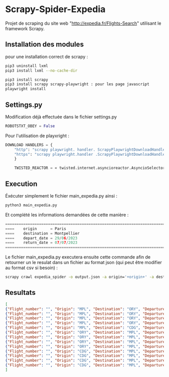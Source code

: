 # Scrapy-Spider-Expedia
Projet de scraping du site web "http://expedia.fr/Flights-Search" utilisant le framework Scrapy.


## Installation des modules

pour une installation correct de scrapy :
```bash
pip3 uninstall lxml
pip3 install lxml --no-cache-dir
```
```bash
pip3 install scrapy
pip3 install scrapy scrapy-playwright : pour les page javascript
playwright install
```



## Settings.py

Modification déjà effectuée dans le fichier settings.py

```python
ROBOTSTXT_OBEY = False
```
Pour l'utilisation de playxright :
```python
DOWNLOAD HANDLERS = {
	"http": "scrapy playwright. handler. ScrapyPlaywrightDownloadHandler"
	"https": "scrapy playwright.handler .ScrapyPlaywrightDownloadHandler"
	}

	TWISTED_REACTOR = « twisted.internet.asyncioreactor.AsyncioSelectorReactor" 
```



## Execution
Éxécuter simplement le fichier main_expedia.py ainsi :
```bash
python3 main_expedia.py
```
Et complété les informations demandées de cette manière :
```python
=========================================================================
====    origin      = Paris 
====    destination = Montpellier
====    depart_date = 29/06/2023
====    return_date = 07/07/2023
=========================================================================
```

Le fichier main_expedia.py executera ensuite cette commande afin de retourner un le resulat dans un fichier au format json (qui peut être modifier au format csv si besoin) :
```bash
scrapy crawl expedia_spider -o output.json -a origin='+origin+' -a destination='+destination+' -a depart_date='+depart_date+' -a return_date='+return_date+' --nolog
```



## Resultats
```json
[
{"Flight_number": "", "Origin": "MPL", "Destination": "ORY", "Departure_time": "07 h 50", "Arrival_time": "09 h 20", "comfort_title": "", "price": "67 €"},
{"Flight_number": "", "Origin": "MPL", "Destination": "ORY", "Departure_time": "09 h 00", "Arrival_time": "10 h 30", "comfort_title": "", "price": "84 €"},
{"Flight_number": "", "Origin": "MPL", "Destination": "ORY", "Departure_time": "18 h 20", "Arrival_time": "19 h 50", "comfort_title": "", "price": "95 €"},
{"Flight_number": "", "Origin": "MPL", "Destination": "ORY", "Departure_time": "07 h 50", "Arrival_time": "09 h 20", "comfort_title": "", "price": "107 €"},
{"Flight_number": "", "Origin": "MPL", "Destination": "CDG", "Departure_time": "06 h 00", "Arrival_time": "07 h 30", "comfort_title": "", "price": "139 €"},
{"Flight_number": "", "Origin": "ORY", "Destination": "MPL", "Departure_time": "07 h 05", "Arrival_time": "08 h 25", "comfort_title": "", "price": "85 €"},
{"Flight_number": "", "Origin": "ORY", "Destination": "MPL", "Departure_time": "16 h 10", "Arrival_time": "17 h 30", "comfort_title": "", "price": "113 €"},
{"Flight_number": "", "Origin": "ORY", "Destination": "MPL", "Departure_time": "07 h 05", "Arrival_time": "08 h 25", "comfort_title": "", "price": "117 €"},
{"Flight_number": "", "Origin": "ORY", "Destination": "MPL", "Departure_time": "18 h 30", "Arrival_time": "19 h 50", "comfort_title": "", "price": "145 €"},
{"Flight_number": "", "Origin": "CDG", "Destination": "MPL", "Departure_time": "07 h 50", "Arrival_time": "09 h 15", "comfort_title": "", "price": "195 €"},
{"Flight_number": "", "Origin": "CDG", "Destination": "MPL", "Departure_time": "21 h 15", "Arrival_time": "22 h 40", "comfort_title": "", "price": "266 €"},
{"Flight_number": "", "Origin": "CDG", "Destination": "MPL", "Departure_time": "18 h 35", "Arrival_time": "20 h 00", "comfort_title": "", "price": "341 €"},
{"Flight_number": "", "Origin": "CDG", "Destination": "MPL", "Departure_time": "13 h 15", "Arrival_time": "14 h 40", "comfort_title": "", "price": "611 €"}
]
```
